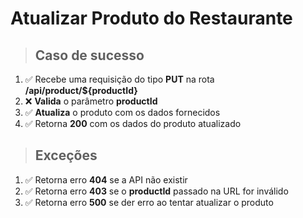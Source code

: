 # Atualizar Produto do Restaurante

> ## Caso de sucesso

1. ✅ Recebe uma requisição do tipo **PUT** na rota **/api/product/${productId}**
2. ❌ **Valida** o parâmetro **productId**
3. ✅ **Atualiza** o produto com os dados fornecidos
4. ✅ Retorna **200** com os dados do produto atualizado

> ## Exceções

1. ✅ Retorna erro **404** se a API não existir
2. ✅ Retorna erro **403** se o **productId** passado na URL for inválido
3. ✅ Retorna erro **500** se der erro ao tentar atualizar o produto